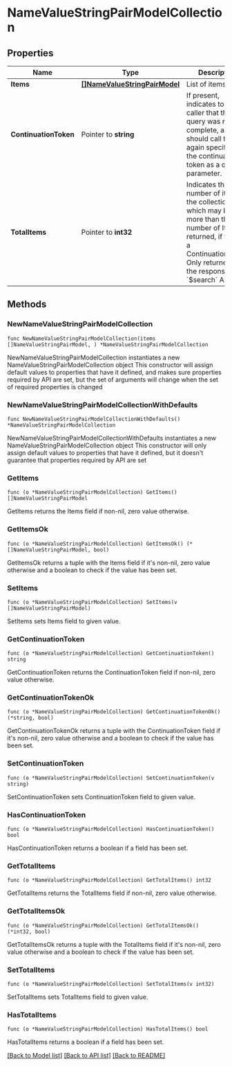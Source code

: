 # NameValueStringPairModelCollection

## Properties

Name | Type | Description | Notes
------------ | ------------- | ------------- | -------------
**Items** | [**[]NameValueStringPairModel**](NameValueStringPairModel.md) | List of items. | 
**ContinuationToken** | Pointer to **string** | If present, indicates to the caller that the query was not complete, and they should call the API again specifying the continuation token as a query parameter. | [optional] 
**TotalItems** | Pointer to **int32** | Indicates the total number of items in the collection, which may be more than the number of Items returned, if there is a ContinuationToken.  Only returned in the response to &#x60;$search&#x60; APIs. | [optional] 

## Methods

### NewNameValueStringPairModelCollection

`func NewNameValueStringPairModelCollection(items []NameValueStringPairModel, ) *NameValueStringPairModelCollection`

NewNameValueStringPairModelCollection instantiates a new NameValueStringPairModelCollection object
This constructor will assign default values to properties that have it defined,
and makes sure properties required by API are set, but the set of arguments
will change when the set of required properties is changed

### NewNameValueStringPairModelCollectionWithDefaults

`func NewNameValueStringPairModelCollectionWithDefaults() *NameValueStringPairModelCollection`

NewNameValueStringPairModelCollectionWithDefaults instantiates a new NameValueStringPairModelCollection object
This constructor will only assign default values to properties that have it defined,
but it doesn't guarantee that properties required by API are set

### GetItems

`func (o *NameValueStringPairModelCollection) GetItems() []NameValueStringPairModel`

GetItems returns the Items field if non-nil, zero value otherwise.

### GetItemsOk

`func (o *NameValueStringPairModelCollection) GetItemsOk() (*[]NameValueStringPairModel, bool)`

GetItemsOk returns a tuple with the Items field if it's non-nil, zero value otherwise
and a boolean to check if the value has been set.

### SetItems

`func (o *NameValueStringPairModelCollection) SetItems(v []NameValueStringPairModel)`

SetItems sets Items field to given value.


### GetContinuationToken

`func (o *NameValueStringPairModelCollection) GetContinuationToken() string`

GetContinuationToken returns the ContinuationToken field if non-nil, zero value otherwise.

### GetContinuationTokenOk

`func (o *NameValueStringPairModelCollection) GetContinuationTokenOk() (*string, bool)`

GetContinuationTokenOk returns a tuple with the ContinuationToken field if it's non-nil, zero value otherwise
and a boolean to check if the value has been set.

### SetContinuationToken

`func (o *NameValueStringPairModelCollection) SetContinuationToken(v string)`

SetContinuationToken sets ContinuationToken field to given value.

### HasContinuationToken

`func (o *NameValueStringPairModelCollection) HasContinuationToken() bool`

HasContinuationToken returns a boolean if a field has been set.

### GetTotalItems

`func (o *NameValueStringPairModelCollection) GetTotalItems() int32`

GetTotalItems returns the TotalItems field if non-nil, zero value otherwise.

### GetTotalItemsOk

`func (o *NameValueStringPairModelCollection) GetTotalItemsOk() (*int32, bool)`

GetTotalItemsOk returns a tuple with the TotalItems field if it's non-nil, zero value otherwise
and a boolean to check if the value has been set.

### SetTotalItems

`func (o *NameValueStringPairModelCollection) SetTotalItems(v int32)`

SetTotalItems sets TotalItems field to given value.

### HasTotalItems

`func (o *NameValueStringPairModelCollection) HasTotalItems() bool`

HasTotalItems returns a boolean if a field has been set.


[[Back to Model list]](../README.md#documentation-for-models) [[Back to API list]](../README.md#documentation-for-api-endpoints) [[Back to README]](../README.md)


